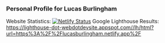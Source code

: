 ### Personal Profile for Lucas Burlingham


Website Statistics: 
[![Netlify Status](https://api.netlify.com/api/v1/badges/10028731-e31a-46af-8d9a-da10818f9066/deploy-status)](https://app.netlify.com/sites/lucasburlingham/deploys)
Google Lighthouse Results:
https://lighthouse-dot-webdotdevsite.appspot.com//lh/html?url=https%3A%2F%2Flucasburlingham.netlify.app%2F
